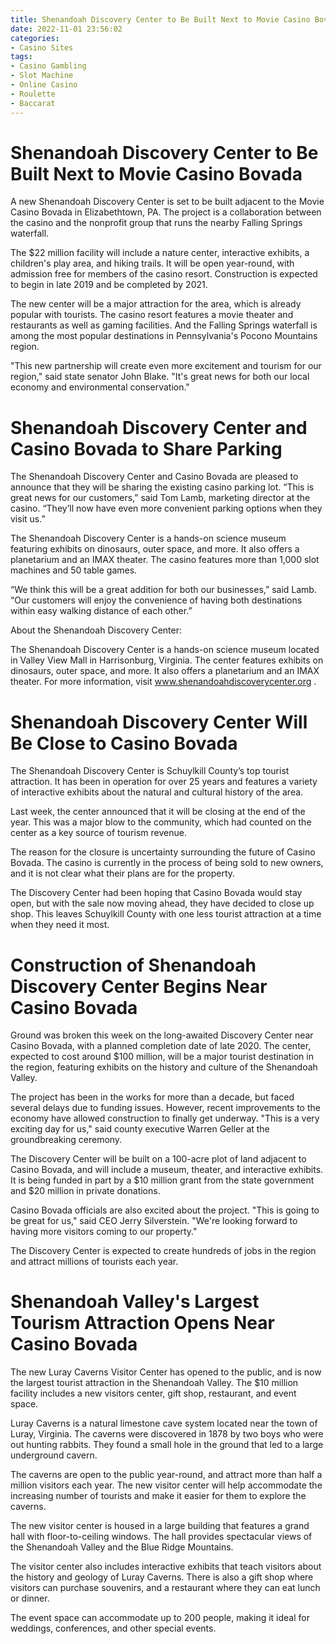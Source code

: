 ```yaml
---
title: Shenandoah Discovery Center to Be Built Next to Movie Casino Bovada
date: 2022-11-01 23:56:02
categories:
- Casino Sites
tags:
- Casino Gambling
- Slot Machine
- Online Casino
- Roulette
- Baccarat
---
```



#  Shenandoah Discovery Center to Be Built Next to Movie Casino Bovada

A new Shenandoah Discovery Center is set to be built adjacent to the Movie Casino Bovada in Elizabethtown, PA. The project is a collaboration between the casino and the nonprofit group that runs the nearby Falling Springs waterfall.

The $22 million facility will include a nature center, interactive exhibits, a children's play area, and hiking trails. It will be open year-round, with admission free for members of the casino resort. Construction is expected to begin in late 2019 and be completed by 2021.

The new center will be a major attraction for the area, which is already popular with tourists. The casino resort features a movie theater and restaurants as well as gaming facilities. And the Falling Springs waterfall is among the most popular destinations in Pennsylvania's Pocono Mountains region.

"This new partnership will create even more excitement and tourism for our region," said state senator John Blake. "It's great news for both our local economy and environmental conservation."

#  Shenandoah Discovery Center and Casino Bovada to Share Parking

The Shenandoah Discovery Center and Casino Bovada are pleased to announce that they will be sharing the existing casino parking lot. “This is great news for our customers,” said Tom Lamb, marketing director at the casino. “They’ll now have even more convenient parking options when they visit us.”

The Shenandoah Discovery Center is a hands-on science museum featuring exhibits on dinosaurs, outer space, and more. It also offers a planetarium and an IMAX theater. The casino features more than 1,000 slot machines and 50 table games.

“We think this will be a great addition for both our businesses,” said Lamb. “Our customers will enjoy the convenience of having both destinations within easy walking distance of each other.”

About the Shenandoah Discovery Center:

The Shenandoah Discovery Center is a hands-on science museum located in Valley View Mall in Harrisonburg, Virginia. The center features exhibits on dinosaurs, outer space, and more. It also offers a planetarium and an IMAX theater. For more information, visit www.shenandoahdiscoverycenter.org .

#  Shenandoah Discovery Center Will Be Close to Casino Bovada

The Shenandoah Discovery Center is Schuylkill County’s top tourist attraction. It has been in operation for over 25 years and features a variety of interactive exhibits about the natural and cultural history of the area.

Last week, the center announced that it will be closing at the end of the year. This was a major blow to the community, which had counted on the center as a key source of tourism revenue.

The reason for the closure is uncertainty surrounding the future of Casino Bovada. The casino is currently in the process of being sold to new owners, and it is not clear what their plans are for the property.

The Discovery Center had been hoping that Casino Bovada would stay open, but with the sale now moving ahead, they have decided to close up shop. This leaves Schuylkill County with one less tourist attraction at a time when they need it most.

#  Construction of Shenandoah Discovery Center Begins Near Casino Bovada

Ground was broken this week on the long-awaited Discovery Center near Casino Bovada, with a planned completion date of late 2020. The center, expected to cost around $100 million, will be a major tourist destination in the region, featuring exhibits on the history and culture of the Shenandoah Valley.

The project has been in the works for more than a decade, but faced several delays due to funding issues. However, recent improvements to the economy have allowed construction to finally get underway. "This is a very exciting day for us," said county executive Warren Geller at the groundbreaking ceremony.

The Discovery Center will be built on a 100-acre plot of land adjacent to Casino Bovada, and will include a museum, theater, and interactive exhibits. It is being funded in part by a $10 million grant from the state government and $20 million in private donations.

Casino Bovada officials are also excited about the project. "This is going to be great for us," said CEO Jerry Silverstein. "We're looking forward to having more visitors coming to our property."

The Discovery Center is expected to create hundreds of jobs in the region and attract millions of tourists each year.

#  Shenandoah Valley's Largest Tourism Attraction Opens Near Casino Bovada

The new Luray Caverns Visitor Center has opened to the public, and is now the largest tourist attraction in the Shenandoah Valley. The $10 million facility includes a new visitors center, gift shop, restaurant, and event space.

Luray Caverns is a natural limestone cave system located near the town of Luray, Virginia. The caverns were discovered in 1878 by two boys who were out hunting rabbits. They found a small hole in the ground that led to a large underground cavern.

The caverns are open to the public year-round, and attract more than half a million visitors each year. The new visitor center will help accommodate the increasing number of tourists and make it easier for them to explore the caverns.

The new visitor center is housed in a large building that features a grand hall with floor-to-ceiling windows. The hall provides spectacular views of the Shenandoah Valley and the Blue Ridge Mountains.

The visitor center also includes interactive exhibits that teach visitors about the history and geology of Luray Caverns. There is also a gift shop where visitors can purchase souvenirs, and a restaurant where they can eat lunch or dinner.

The event space can accommodate up to 200 people, making it ideal for weddings, conferences, and other special events.